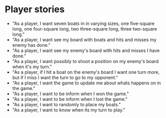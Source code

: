 # Player stories

* "As a player, I want seven boats in in varying sizes, one five-square long, one four-square long, two three-square long, three two-square long."
* "As a player, I want see my board with boats and hits and misses my enemy has done."
* "As a player, I want see my enemy's board with hits and misses I have done."
* "As a player, I want possibly to shoot a position on my enemy's board when it's my turn."
* "As a player, if I hit a boat on the enemy's board I want one turn more, but if I miss I want the turn to go to my opponent."
* "As a player, I want the game to update me about whats happens on in the game."
* "As a player, I want to be inform when I won the game."
* "As a player, I want to be inform when I lost the game."
* "As a player, I want to randomly to place my boats."
* "As a player, I want to know when its my turn to play."
